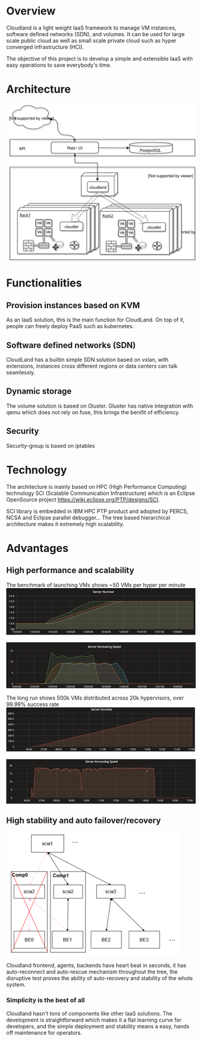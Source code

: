 # Overview
Cloudland is a light weight IaaS framework to manage VM instances, software defined networks (SDN), and volumes. It can be used for large scale public cloud as well as small scale private cloud such as hyper converged infrastructure (HCI).

The objective of this project is to develop a simple and extensible IaaS with easy operations to save everybody's time.

# Architecture
![Architecture](images/architecture.svg)
# Functionalities
## Provision instances based on KVM
As an IaaS solution, this is the main function for CloudLand. On top of it, people can freely deploy PaaS such as kubernetes.
## Software defined networks (SDN)
CloudLand has a builtin simple SDN solution based on vxlan, with extensions, instances cross different regions or data centers can talk seamlessly.
## Dynamic storage
The volume solution is based on Gluster. Gluster has native integration with qemu which does not rely on fuse, this brings the benifit of efficiency.

## Security
Security-group is based on iptables

# Technology
The architecture is mainly based on HPC (High Performance Computing) technology SCI (Scalable Communication Infrastructure) which is an Eclipse OpenSource project https://wiki.eclipse.org/PTP/designs/SCI. 

SCI library is embedded in IBM HPC PTP product and adopted by PERCS, NCSA and Eclipse parallel debugger... The tree based hierarchical architecture makes it extremely high scalability. 

# Advantages 
## High performance and scalability
The benchmark of launching VMs shows ~50 VMs per hyper per minute
![Benchmark of launching instances](images/demo1.png)

The long run shows 500k VMs distributed across 20k hypervisors, over 99.99% success rate
![Long run of SDN](images/demo2.png)

## High stability and auto failover/recovery
![Auto recovery](images/autorecover.png)   

Cloudland frontend, agents, backends have heart beat in seconds, it has auto-reconnect and auto-rescue mechanism throughout the tree, the disruptive test proves the ability of auto-recovery and stability of the whole system.
### Simplicity is the best of all
Cloudland hasn't tons of components like other IaaS solutions. The development is straightforward which makes it a flat learning curve for developers, and the simple deployment and stability means a easy, hands off maintenance for operators.
